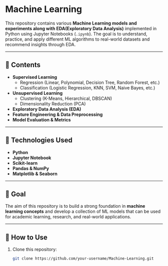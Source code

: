 # Machine Learning  

This repository contains various **Machine Learning models and experiments along with EDA(Exploratory Data Analysis)** implemented in Python using Jupyter Notebooks (`.ipynb`). The goal is to understand, practice, and apply different ML algorithms to real-world datasets and recommend insights through EDA.  

---

## 📂 Contents  
- **Supervised Learning**  
  - Regression (Linear, Polynomial, Decision Tree, Random Forest, etc.)  
  - Classification (Logistic Regression, KNN, SVM, Naive Bayes, etc.)  
- **Unsupervised Learning**  
  - Clustering (K-Means, Hierarchical, DBSCAN)  
  - Dimensionality Reduction (PCA)  
- **Exploratory Data Analysis (EDA)**  
- **Feature Engineering & Data Preprocessing**  
- **Model Evaluation & Metrics**  

---

## 🚀 Technologies Used  
- **Python**  
- **Jupyter Notebook**  
- **Scikit-learn**  
- **Pandas & NumPy**  
- **Matplotlib & Seaborn**  

---

## 🎯 Goal  
The aim of this repository is to build a strong foundation in **machine learning concepts** and develop a collection of ML models that can be used for academic learning, research, and real-world applications.  

---

## 📌 How to Use  
1. Clone this repository:  
   ```bash
   git clone https://github.com/your-username/Machine-Learning.git
